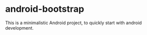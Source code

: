 # android-bootstrap
This is a minimalistic Android project, to quickly start with android development.
